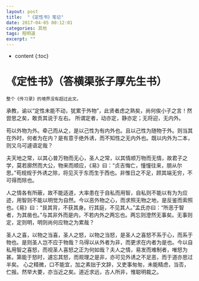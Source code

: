 ```yaml
---
layout: post
title:  "《定性书》笔记"
date: 2017-04-05 00:12:01
categories: 其他
tags: 程明道
excerpt: ""
---
```


* content
{:toc}

# 《定性书》（答横渠张子厚先生书）

```
整个《传习录》的境界没有超过此文。
```

承教，谕以“定性未能不动，犹累于外物”，此贤者虑之熟矣，尚何俟小子之言！然尝思之矣，敢贡其说于左右。
所谓定者，动亦定，静亦定；无将迎，无内外。

苟以外物为外。牵己而从之，是以己性为有内外也。且以己性为随物于外。则当其在外时，何者为在内？是有意于绝外诱，而不知性之无内外也。既以内外为二本，则又乌可遽语定哉？

夫天地之常，以其心普万物而无心，圣人之常，以其情顺万物而无情，故君子之学，莫若廓然而大公，物来而顺应，《易》曰：“贞吉悔亡，憧憧往来，朋从尔思。”苟规规于外诱之除，将见灭于东而生于西也。非惟日之不足，顾其端无穷，不可得而除也。

人之情各有所蔽，故不能适道，大率患在于自私而用智，自私则不能以有为为应迹，用智则不能以明觉为自然。今以恶外物之心，而求照无物之地，是反鉴而索照也。《易》曰：“艮其背，不获其身。行其庭，不见其人。”孟氏亦曰：“所恶于智者，为其凿也。”与其非外而是内，不若内外之两忘也。两忘则澄然无事矣。无事则定，定则明，明则尚何应物之为累哉？

圣人之喜，以物之当喜，圣人之怒，以物之当怒，是圣人之喜怒不系于心，而系于物也。是则圣人岂不应于物哉？乌得以从外者为非，而更求在内者为是也。今以自私用智之喜怒，而视圣人喜怒之正为何如哉？夫人之情，易发而难制者，唯怒为甚。第能于怒时，遽忘其怒，而观理之是非，亦可见外诱之不足恶，而于道亦思过半矣。
心之精微，口不能宜，加之素拙于文辞，又吏事匆匆，未能精虑，当否，伫报。然举大要，亦当近之矣。道近求远，古人所非，惟聪明裁之。




